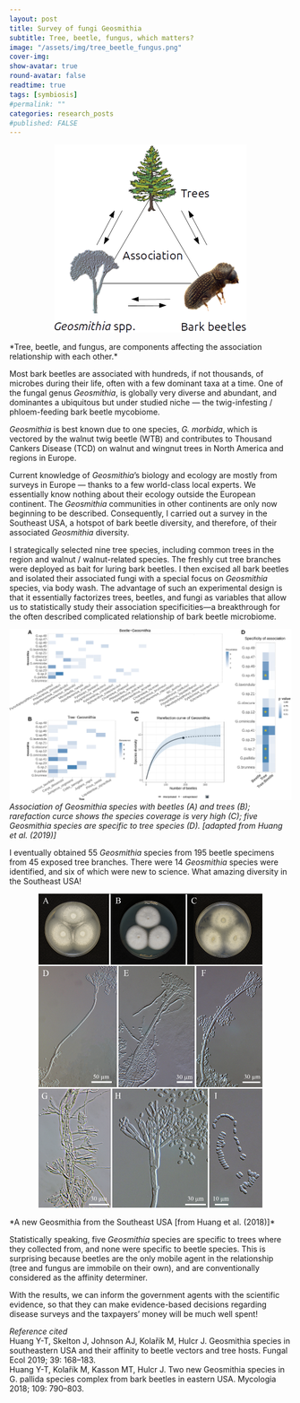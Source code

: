 ```yaml
---
layout: post
title: Survey of fungi Geosmithia 
subtitle: Tree, beetle, fungus, which matters?
image: "/assets/img/tree_beetle_fungus.png"
cover-img:
show-avatar: true
round-avatar: false
readtime: true
tags: [symbiosis]
#permalink: ""
categories: research_posts
#published: FALSE
---
```

<p align="center">
  <img src="/assets/img/tree_beetle_fungus.png" />
</p>
*Tree, beetle, and fungus, are components affecting the association relationship with each other.*<br>

Most bark beetles are associated with hundreds, if not thousands, of microbes during their life, often with a few dominant taxa at a time. One of the fungal genus *Geosmithia*, is globally very diverse and abundant, and dominantes a ubiquitous but under studied niche — the twig-infesting / phloem-feeding bark beetle mycobiome. <br>

*Geosmithia* is best known due to one species, *G. morbida*, which is vectored by the walnut twig beetle (WTB) and contributes to Thousand Cankers Disease (TCD) on walnut and wingnut trees in North America and regions in Europe.<br>

Current knowledge of *Geosmithia*’s biology and ecology are mostly from surveys in Europe — thanks to a few world-class local experts. We essentially know nothing about their ecology outside the European continent. The *Geosmithia* communities in other continents are only now beginning to be described. Consequently, I carried out a survey in the Southeast USA, a hotspot of bark beetle diversity, and therefore, of their associated *Geosmithia* diversity.<br>

I strategically selected nine tree species, including common trees in the region and walnut / walnut-related species. The freshly cut tree branches were deployed as bait for luring bark beetles. I then excised all bark beetles and isolated their associated fungi with a special focus on *Geosmithia* species, via body wash. The advantage of such an experimental design is that it essentially factorizes trees, beetles, and fungi as variables that allow us to statistically study their association specificities—a breakthrough for the often described complicated relationship of bark beetle microbiome.<br>

![](/assets/img/tbf_result.png)<br>
*Association of Geosmithia species with beetles (A) and trees (B); rarefaction curce shows the species coverage is very high (C); five Geosmithia species are specific to tree species (D). [adapted from Huang et al. (2019)]* <br>

I eventually obtained 55 *Geosmithia* species from 195 beetle specimens from 45 exposed tree branches. There were 14 *Geosmithia* species were identified, and six of which were new to science. What amazing diversity in the Southeast USA!<br>

<p align="center">
  <img src="/assets/img/Geosmithia_brunnea.png" />
</p>
*A new Geosmithia from the Southeast USA [from Huang et al. (2018)]*<br>

Statistically speaking, five *Geosmithia* species are specific to trees where they collected from, and none were specific to beetle species. This is surprising because beetles are the only mobile agent in the relationship (tree and fungus are immobile on their own), and are conventionally considered as the affinity determiner.<br>

With the results, we can inform the government agents with the scientific evidence, so that they can make evidence-based decisions regarding disease surveys and the taxpayers’ money will be much well spent!<br>

*Reference cited*<br>
Huang Y-T, Skelton J, Johnson AJ, Kolařík M, Hulcr J. Geosmithia species in southeastern USA and their affinity to beetle vectors and tree hosts. Fungal Ecol 2019; 39: 168–183.<br>
Huang Y-T, Kolařík M, Kasson MT, Hulcr J. Two new Geosmithia species in G. pallida species complex from bark beetles in eastern USA. Mycologia 2018; 109: 790–803.
